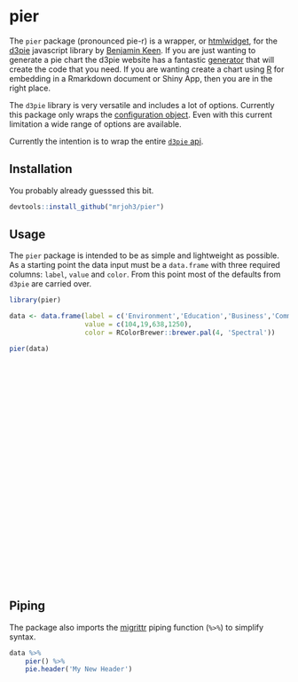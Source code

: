 # pier




The `pier` package (pronounced pie-r) is a wrapper, or [htmlwidget](http://www.htmlwidgets.org/), for the [d3pie](http://d3pie.org/) javascript library by [Benjamin Keen](https://github.com/benkeen). If you are just wanting to generate a pie chart the d3pie website has a fantastic [generator](http://d3pie.org/#generator) that will create the code that you need. If you are wanting create a chart using [R](https://www.r-project.org/) for embedding in a Rmarkdown document or Shiny App, then you are in the right place.  

The `d3pie` library is very versatile and includes a lot of options. Currently this package only wraps the [configuration object](http://d3pie.org/#docs-configuration). Even with this current limitation a wide range of options are available. 

Currently the intention is to wrap the entire [`d3pie` api](http://d3pie.org/#docs-api). 


## Installation

You probably already guesssed this bit.


```r
devtools::install_github("mrjoh3/pier")
```


## Usage

The `pier` package is intended to be as simple and lightweight as possible. As a starting point the data input must be a `data.frame` with three required columns: `label`, `value` and `color`. From this point most of the defaults from `d3pie` are carried over.  


```r
library(pier)

data <- data.frame(label = c('Environment','Education','Business','Community'),
                   value = c(104,19,638,1250),
                   color = RColorBrewer::brewer.pal(4, 'Spectral'))

pier(data)
```

<div id="htmlwidget-3748" style="width:400px;height:400px;" class="pier html-widget"></div>
<script type="application/json" data-for="htmlwidget-3748">{"x":{"data":{"sortOrder":"none","content":[{"label":"Environment","value":104,"color":"#D7191C"},{"label":"Education","value":19,"color":"#FDAE61"},{"label":"Business","value":638,"color":"#ABDDA4"},{"label":"Community","value":1250,"color":"#2B83BA"}]},"settings":null},"evals":[],"jsHooks":[]}</script>




## Piping

The package also imports the [migrittr](https://cran.r-project.org/web/packages/magrittr/vignettes/magrittr.html) piping function (`%>%`) to simplify syntax.


```r
data %>%
    pier() %>%
    pie.header('My New Header')
```

<!--html_preserve--><div id="htmlwidget-1723" style="width:400px;height:400px;" class="pier html-widget"></div>
<script type="application/json" data-for="htmlwidget-1723">{"x":{"data":{"sortOrder":"none","content":[{"label":"Environment","value":104,"color":"#D7191C"},{"label":"Education","value":19,"color":"#FDAE61"},{"label":"Business","value":638,"color":"#ABDDA4"},{"label":"Community","value":1250,"color":"#2B83BA"}]},"settings":null,"header":{"title":{"text":"My New Header"}}},"evals":[],"jsHooks":[]}</script><!--/html_preserve-->

